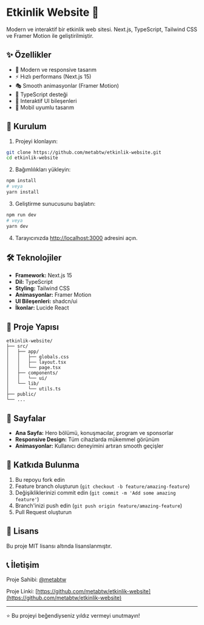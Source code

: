# Etkinlik Website 🎉

Modern ve interaktif bir etkinlik web sitesi. Next.js, TypeScript, Tailwind CSS ve Framer Motion ile geliştirilmiştir.

## ✨ Özellikler

- 🎨 Modern ve responsive tasarım
- ⚡ Hızlı performans (Next.js 15)
- 🎭 Smooth animasyonlar (Framer Motion)
- 🎯 TypeScript desteği
- 🎪 Interaktif UI bileşenleri
- 📱 Mobil uyumlu tasarım

## 🚀 Kurulum

1. Projeyi klonlayın:
```bash
git clone https://github.com/metabtw/etkinlik-website.git
cd etkinlik-website
```

2. Bağımlılıkları yükleyin:
```bash
npm install
# veya
yarn install
```

3. Geliştirme sunucusunu başlatın:
```bash
npm run dev
# veya
yarn dev
```

4. Tarayıcınızda [http://localhost:3000](http://localhost:3000) adresini açın.

## 🛠️ Teknolojiler

- **Framework:** Next.js 15
- **Dil:** TypeScript
- **Styling:** Tailwind CSS
- **Animasyonlar:** Framer Motion
- **UI Bileşenleri:** shadcn/ui
- **İkonlar:** Lucide React

## 📁 Proje Yapısı

```
etkinlik-website/
├── src/
│   ├── app/
│   │   ├── globals.css
│   │   ├── layout.tsx
│   │   └── page.tsx
│   ├── components/
│   │   └── ui/
│   └── lib/
│       └── utils.ts
├── public/
└── ...
```

## 🎯 Sayfalar

- **Ana Sayfa:** Hero bölümü, konuşmacılar, program ve sponsorlar
- **Responsive Design:** Tüm cihazlarda mükemmel görünüm
- **Animasyonlar:** Kullanıcı deneyimini artıran smooth geçişler

## 🤝 Katkıda Bulunma

1. Bu repoyu fork edin
2. Feature branch oluşturun (`git checkout -b feature/amazing-feature`)
3. Değişikliklerinizi commit edin (`git commit -m 'Add some amazing feature'`)
4. Branch'inizi push edin (`git push origin feature/amazing-feature`)
5. Pull Request oluşturun

## 📄 Lisans

Bu proje MIT lisansı altında lisanslanmıştır.

## 📞 İletişim

Proje Sahibi: [@metabtw](https://github.com/metabtw)

Proje Linki: [https://github.com/metabtw/etkinlik-website](https://github.com/metabtw/etkinlik-website)

---

⭐ Bu projeyi beğendiyseniz yıldız vermeyi unutmayın!
